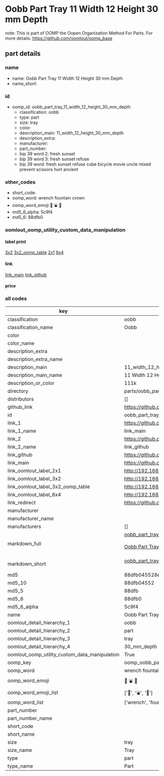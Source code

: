 # Oobb Part Tray 11 Width 12 Height 30 mm Depth  

note: This is part of OOMP the Oopen Organization Method For Parts. For more details: https://github.com/oomlout/oomp_base

##  part details
  







### name
* name: Oobb Part Tray 11 Width 12 Height 30 mm Depth
* name_short: 
### id
* oomp_id: oobb_part_tray_11_width_12_height_30_mm_depth
  * classification: oobb
  * type: part
  * size: tray
  * color: 
  * description_main: 11_width_12_height_30_mm_depth
  * description_extra: 
  * manufacturer: 
  * part_number: 
  * bip 39 word 2: fresh sunset
  * bip 39 word 3: fresh sunset refuse
  * bip 39 word: fresh sunset refuse cube bicycle movie uncle mixed prevent scissors hurt ancient

### other_codes
* short_code: 
* oomp_word: wrench fountain crown
* oomp_word_emoji :wrench: :fountain: :crown:
* md5_6_alpha: 5c9f4
* md5_6: 88dfb0






### oomlout_oomp_utility_custom_data_manipulation
#### label print
[3x2](http://192.168.1.245:1112/?label=oomp%205c9f4)
[3x2_oomp_table](http://192.168.1.108:1112/?label=oomp%205c9f4)
[2x1](http://192.168.1.242:1112/?label=oomp%205c9f4)
[6x4](http://192.168.1.55:1112/?label=oomp%205c9f4)    

#### link

[link_main](https://github.com/oomlout/oomlout_oomp_version_1_messy/tree/main/parts/oobb_part_tray_11_width_12_height_30_mm_depth) [link_github](https://github.com/oomlout/oomlout_oomp_version_1_messy/tree/main/parts/oobb_part_tray_11_width_12_height_30_mm_depth)                             

#### price







### all codes 
| key | value |  
| --- | --- |  
| classification | oobb |  
| classification_name | Oobb |  
| color |  |  
| color_name |  |  
| description_extra |  |  
| description_extra_name |  |  
| description_main | 11_width_12_height_30_mm_depth |  
| description_main_name | 11 Width 12 Height 30 mm Depth |  
| description_or_color | 111k |  
| directory | parts/oobb_part_tray_11_width_12_height_30_mm_depth |  
| distributors | [] |  
| github_link | https://github.com/oomlout/oomlout_oomp_part_src/tree/main/parts/oobb_part_tray_11_width_12_height_30_mm_depth |  
| id | oobb_part_tray_11_width_12_height_30_mm_depth |  
| link_1 | https://github.com/oomlout/oomlout_oomp_version_1_messy/tree/main/parts/oobb_part_tray_11_width_12_height_30_mm_depth |  
| link_1_name | link_main |  
| link_2 | https://github.com/oomlout/oomlout_oomp_version_1_messy/tree/main/parts/oobb_part_tray_11_width_12_height_30_mm_depth |  
| link_2_name | link_github |  
| link_github | https://github.com/oomlout/oomlout_oomp_version_1_messy/tree/main/parts/oobb_part_tray_11_width_12_height_30_mm_depth |  
| link_main | https://github.com/oomlout/oomlout_oomp_version_1_messy/tree/main/parts/oobb_part_tray_11_width_12_height_30_mm_depth |  
| link_oomlout_label_2x1 | http://192.168.1.242:1112/?label=oomp%205c9f4 |  
| link_oomlout_label_3x2 | http://192.168.1.245:1112/?label=oomp%205c9f4 |  
| link_oomlout_label_3x2_oomp_table | http://192.168.1.108:1112/?label=oomp%205c9f4 |  
| link_oomlout_label_6x4 | http://192.168.1.55:1112/?label=oomp%205c9f4 |  
| link_redirect | https://github.com/oomlout/oomlout_oomp_version_1_messy/tree/main/parts/oobb_part_tray_11_width_12_height_30_mm_depth |  
| manufacturer |  |  
| manufacturer_name |  |  
| manufacturers | [] |  
| markdown_full | [oobb_part_tray_11_width_12_height_30_mm_depth](none)<br>[](none)<br>[Oobb Part Tray 11 Width 12 Height 30 Mm Depth](none)<br><br> |  
| markdown_short | [oobb_part_tray_11_width_12_height_30_mm_depth](none)<br><br> |  
| md5 | 88dfb045528e3d92438af35768f662e6 |  
| md5_10 | 88dfb04552 |  
| md5_5 | 88dfb |  
| md5_6 | 88dfb0 |  
| md5_6_alpha | 5c9f4 |  
| name | Oobb Part Tray 11 Width 12 Height 30 mm Depth |  
| oomlout_detail_hierarchy_1 | oobb |  
| oomlout_detail_hierarchy_2 | part |  
| oomlout_detail_hierarchy_3 | tray |  
| oomlout_detail_hierarchy_4 | 30_mm_depth |  
| oomlout_oomp_utility_custom_data_manipulation | True |  
| oomp_key | oomp_oobb_part_tray_11_width_12_height_30_mm_depth |  
| oomp_word | wrench fountain crown |  
| oomp_word_emoji | :wrench: :fountain: :crown: |  
| oomp_word_emoji_list | [':wrench:', ':fountain:', ':crown:'] |  
| oomp_word_list | ['wrench', 'fountain', 'crown'] |  
| part_number |  |  
| part_number_name |  |  
| short_code |  |  
| short_name |  |  
| size | tray |  
| size_name | Tray |  
| type | part |  
| type_name | Part |  
